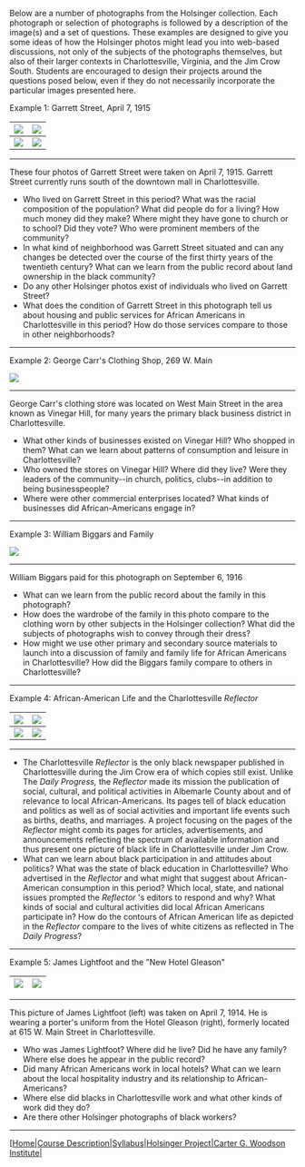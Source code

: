Below are a number of photographs from the Holsinger collection. Each
photograph or selection of photographs is followed by a description of the
image(s) and a set of questions. These examples are designed to give you some
ideas of how the Holsinger photos might lead you into web-based discussions,
not only of the subjects of the photographs themselves, but also of their
larger contexts in Charlottesville, Virginia, and the Jim Crow South. Students
are encouraged to design their projects around the questions posed below, even
if they do not necessarily incorporate the particular images presented here.

Example 1: Garrett Street, April 7, 1915

![](garrstreet.jpg)|  ![](garrst2.jpg)  
---|---  
![](garrst3.jpg)| ![](garrst4.jpg)  
  
* * *

These four photos of Garrett Street were taken on April 7, 1915. Garrett
Street currently runs south of the downtown mall in Charlottesville.  

  * Who lived on Garrett Street in this period? What was the racial composition of the population? What did people do for a living? How much money did they make? Where might they have gone to church or to school? Did they vote? Who were prominent members of the community? 
  * In what kind of neighborhood was Garrett Street situated and can any changes be detected over the course of the first thirty years of the twentieth century? What can we learn from the public record about land ownership in the black community? 
  * Do any other Holsinger photos exist of individuals who lived on Garrett Street? 
  * What does the condition of Garrett Street in this photograph tell us about housing and public services for African Americans in Charlottesville in this period? How do those services compare to those in other neighborhoods?

* * *

Example 2: George Carr's Clothing Shop, 269 W. Main

![](carrstore.jpg)

* * *

George Carr's clothing store was located on West Main Street in the area known
as Vinegar Hill, for many years the primary black business district in
Charlottesville.

  * What other kinds of businesses existed on Vinegar Hill? Who shopped in them? What can we learn about patterns of consumption and leisure in Charlottesville? 
  * Who owned the stores on Vinegar Hill? Where did they live? Were they leaders of the community--in church, politics, clubs--in addition to being businesspeople? 
  * Where were other commercial enterprises located? What kinds of businesses did African-Americans engage in?

* * *

Example 3: William Biggars and Family

![](biggarsfam.jpg)

* * *

William Biggars paid for this photograph on September 6, 1916

  * What can we learn from the public record about the family in this photograph? 
  * How does the wardrobe of the family in this photo compare to the clothing worn by other subjects in the Holsinger collection? What did the subjects of photographs wish to convey through their dress? 
  * How might we use other primary and secondary source materials to launch into a discussion of family and family life for African Americans in Charlottesville? How did the Biggars family compare to others in Charlottesville? 

* * *

Example 4: African-American Life and the Charlottesville _Reflector_

![](baby.jpg)|  ![](couple.jpg)  
---|---  
![](grad.jpg)|  ![](funeral.jpg)  
  
* * *

  * The Charlottesville _Reflector_ is the only black newspaper published in Charlottesville during the Jim Crow era of which copies still exist. Unlike The _Daily Progress,_ the _Reflector_ made its mission the publication of social, cultural, and political activities in Albemarle County about and of relevance to local African-Americans. Its pages tell of black education and politics as well as of social activities and important life events such as births, deaths, and marriages. A project focusing on the pages of the _Reflector_ might comb its pages for articles, advertisements, and announcements reflecting the spectrum of available information and thus present one picture of black life in Charlottesville under Jim Crow. 
  * What can we learn about black participation in and attitudes about politics? What was the state of black education in Charlottesville? Who advertised in the _Reflector_ and what might that suggest about African-American consumption in this period? Which local, state, and national issues prompted the _Reflector_ 's editors to respond and why? What kinds of social and cultural activities did local African Americans participate in? How do the contours of African American life as depicted in the _Reflector_ compare to the lives of white citizens as reflected in The _Daily Progress_?

* * *

Example 5: James Lightfoot and the "New Hotel Gleason"

![](hotelgleason.jpg)| ![](gleason.jpg)  
---|---  
  
* * *

This picture of James Lightfoot (left) was taken on April 7, 1914. He is
wearing a porter's uniform from the Hotel Gleason (right), formerly located at
615 W. Main Street in Charlottesville.

  * Who was James Lightfoot? Where did he live? Did he have any family? Where else does he appear in the public record? 
  * Did many African Americans work in local hotels? What can we learn about the local hospitality industry and its relationship to African-Americans? 
  * Where else did blacks in Charlottesville work and what other kinds of work did they do? 
  * Are there other Holsinger photographs of black workers? 

* * *

  
[[Home|](home.html)[Course
Description|](descrip.html)[Syllabus|](syllabus.html)[Holsinger
Project|](http://www.lib.virginia.edu/speccol/holsinger)[Carter G. Woodson
Institute|](http://www.virginia.edu/~woodson)


